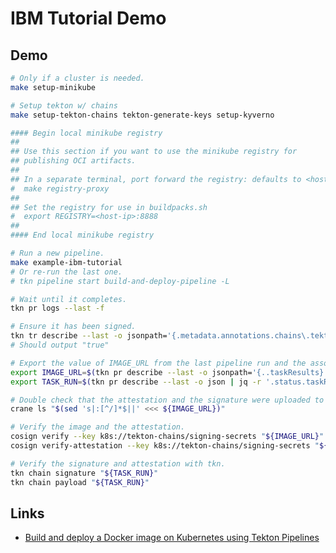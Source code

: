 # IBM Tutorial Demo

## Demo

```bash
# Only if a cluster is needed.
make setup-minikube

# Setup tekton w/ chains
make setup-tekton-chains tekton-generate-keys setup-kyverno

#### Begin local minikube registry
##
## Use this section if you want to use the minikube registry for
## publishing OCI artifacts.
##
## In a separate terminal, port forward the registry: defaults to <host-ip>:8888
#  make registry-proxy
##
## Set the registry for use in buildpacks.sh
#  export REGISTRY=<host-ip>:8888
##
#### End local minikube registry

# Run a new pipeline.
make example-ibm-tutorial
# Or re-run the last one.
# tkn pipeline start build-and-deploy-pipeline -L

# Wait until it completes.
tkn pr logs --last -f

# Ensure it has been signed.
tkn tr describe --last -o jsonpath='{.metadata.annotations.chains\.tekton\.dev/signed}'
# Should output "true"

# Export the value of IMAGE_URL from the last pipeline run and the associated taskrun name:
export IMAGE_URL=$(tkn pr describe --last -o jsonpath='{..taskResults}' | jq -r '.[] | select(.name | match("IMAGE_URL$")) | .value')
export TASK_RUN=$(tkn pr describe --last -o json | jq -r '.status.taskRuns | keys[] as $k | {"k": $k, "v": .[$k]} | select(.v.status.taskResults[]?.name | match("IMAGE_URL$")) | .k')

# Double check that the attestation and the signature were uploaded to the OCI.
crane ls "$(sed 's|:[^/]*$||' <<< ${IMAGE_URL})"

# Verify the image and the attestation.
cosign verify --key k8s://tekton-chains/signing-secrets "${IMAGE_URL}"
cosign verify-attestation --key k8s://tekton-chains/signing-secrets "${IMAGE_URL}"

# Verify the signature and attestation with tkn.
tkn chain signature "${TASK_RUN}"
tkn chain payload "${TASK_RUN}"
```

## Links

- [Build and deploy a Docker image on Kubernetes using Tekton Pipelines](https://developer.ibm.com/devpractices/devops/tutorials/build-and-deploy-a-docker-image-on-kubernetes-using-tekton-pipelines/#create-a-task-to-clone-the-git-repository)
